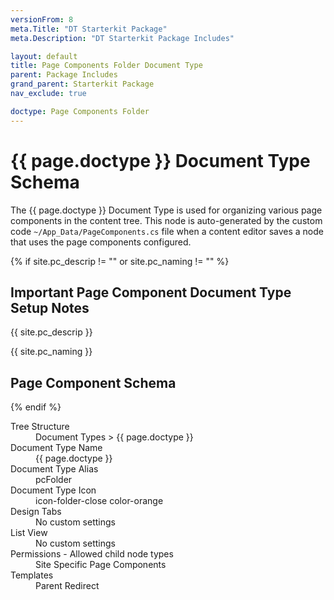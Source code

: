 ```yaml
---
versionFrom: 8
meta.Title: "DT Starterkit Package"
meta.Description: "DT Starterkit Package Includes"

layout: default
title: Page Components Folder Document Type
parent: Package Includes
grand_parent: Starterkit Package
nav_exclude: true

doctype: Page Components Folder
---
```


# {{ page.doctype }} Document Type Schema

The {{ page.doctype }} Document Type is used for organizing various page components in the content tree. This node is auto-generated by the custom code `~/App_Data/PageComponents.cs` file when a content editor saves a node that uses the page components configured.

{% if site.pc_descrip != "" or site.pc_naming != "" %}

## Important Page Component Document Type Setup Notes

{{ site.pc_descrip }}

{{ site.pc_naming }}

## Page Component Schema

{% endif %}

<dl>
    <dt>Tree Structure</dt> <dd>Document Types > {{ page.doctype }}</dd>
    <dt>Document Type Name</dt> <dd>{{ page.doctype }}</dd>
    <dt>Document Type Alias</dt> <dd>pcFolder</dd>
    <dt>Document Type Icon</dt> <dd>icon-folder-close color-orange</dd>
    <dt>Design Tabs</dt> <dd>No custom settings</dd>
    <dt>List View</dt> <dd>No custom settings</dd>
    <dt>Permissions - Allowed child node types</dt> <dd>Site Specific Page Components</dd>
    <dt>Templates</dt> <dd>Parent Redirect</dd>
</dl>
